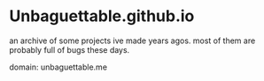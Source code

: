 # Unbaguettable.github.io

an archive of some projects ive made years agos.
most of them are probably full of bugs these days.

domain: unbaguettable.me
